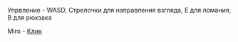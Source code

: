Упрвление - WASD, Стрелочки для направления взгляда, E для ломания, B для рюкзака

Miro - [Клик](https://miro.com/welcomeonboard/UVJ6dmZYSnRaa3JNQXJ4dVd6bEhQNDZLMlFhUjN1M1l6Y3pGVmhqRm5PalhsekhBMUxrcGU4OEp4QWsxVG8zT3wzNDU4NzY0NTg0ODEzNTgyNTcxfDI=?share_link_id=674891548325)
